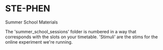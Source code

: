 # STE-PHEN
Summer School Materials

The 'summer_school_sessions' folder is numbered in a way that corresponds with the slots on your timetable. 'Stimuli' are the stims for the online experiment we're running. 
